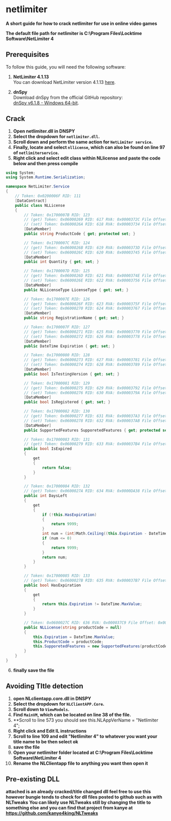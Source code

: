 # netlimiter
**A short guide for how to crack netlimiter for use in online video games**

**The default file path for netlimiter is C:\Program Files\Locktime Software\NetLimiter 4**

## Prerequisites
To follow this guide, you will need the following software:

1. **NetLimiter 4.1.13**  
   You can download NetLimiter version 4.1.13 [here](https://www.netlimiter.com/download/nl4/NetLimiterSetup_4.1.13.exe).

2. **dnSpy**  
   Download dnSpy from the official GitHub repository:  
   [dnSpy v6.1.8 - Windows 64-bit](https://github.com/dnSpy/dnSpy/releases/download/v6.1.8/dnSpy-net-win64.zip).

## Crack
1. **Open netlimiter.dll in DNSPY**
2. **Select the dropdown for `netlimiter.dll`.**
3. **Scroll down and perform the same action for `NetLimiter service`.**
4. **Finally, locate and select `nllicense`, which can also be found on line 97 of `netlimiterservice`.**
5. **Right click and select edit class within NLlicense and paste the code below and then press compile**
```cs
using System;
using System.Runtime.Serialization;

namespace NetLimiter.Service
{
    // Token: 0x0200006F RID: 111
    [DataContract]
    public class NLLicense
    {
        // Token: 0x1700007B RID: 123
        // (get) Token: 0x06000269 RID: 617 RVA: 0x0000372C File Offset: 0x0000192C
        // (set) Token: 0x0600026A RID: 618 RVA: 0x00003734 File Offset: 0x00001934
        [DataMember]
        public string ProductCode { get; protected set; }

        // Token: 0x1700007C RID: 124
        // (get) Token: 0x0600026B RID: 619 RVA: 0x0000373D File Offset: 0x0000193D
        // (set) Token: 0x0600026C RID: 620 RVA: 0x00003745 File Offset: 0x00001945
        [DataMember]
        public int Quantity { get; set; }

        // Token: 0x1700007D RID: 125
        // (get) Token: 0x0600026D RID: 621 RVA: 0x0000374E File Offset: 0x0000194E
        // (set) Token: 0x0600026E RID: 622 RVA: 0x00003756 File Offset: 0x00001956
        [DataMember]
        public NLLicenseType LicenseType { get; set; }

        // Token: 0x1700007E RID: 126
        // (get) Token: 0x0600026F RID: 623 RVA: 0x0000375F File Offset: 0x0000195F
        // (set) Token: 0x06000270 RID: 624 RVA: 0x00003767 File Offset: 0x00001967
        [DataMember]
        public string RegistrationName { get; set; }

        // Token: 0x1700007F RID: 127
        // (get) Token: 0x06000271 RID: 625 RVA: 0x00003770 File Offset: 0x00001970
        // (set) Token: 0x06000272 RID: 626 RVA: 0x00003778 File Offset: 0x00001978
        [DataMember]
        public DateTime Expiration { get; set; }

        // Token: 0x17000080 RID: 128
        // (get) Token: 0x06000273 RID: 627 RVA: 0x00003781 File Offset: 0x00001981
        // (set) Token: 0x06000274 RID: 628 RVA: 0x00003789 File Offset: 0x00001989
        [DataMember]
        public bool IsTestingVersion { get; set; }

        // Token: 0x17000081 RID: 129
        // (get) Token: 0x06000275 RID: 629 RVA: 0x00003792 File Offset: 0x00001992
        // (set) Token: 0x06000276 RID: 630 RVA: 0x0000379A File Offset: 0x0000199A
        [DataMember]
        public bool IsRegistered { get; set; }

        // Token: 0x17000082 RID: 130
        // (get) Token: 0x06000277 RID: 631 RVA: 0x000037A3 File Offset: 0x000019A3
        // (set) Token: 0x06000278 RID: 632 RVA: 0x000037AB File Offset: 0x000019AB
        [DataMember]
        public SupportedFeatures SupporetedFeatures { get; protected set; }

        // Token: 0x17000083 RID: 131
        // (get) Token: 0x06000279 RID: 633 RVA: 0x000037B4 File Offset: 0x000019B4
        public bool IsExpired
        {
            get
            {
                return false;
            }
        }

        // Token: 0x17000084 RID: 132
        // (get) Token: 0x0600027A RID: 634 RVA: 0x0000DA38 File Offset: 0x0000BC38
        public int DaysLeft
        {
            get
            {
                if (!this.HasExpiration)
                {
                    return 9999;
                }
                int num = (int)Math.Ceiling((this.Expiration - DateTime.UtcNow).TotalDays);
                if (num <= 0)
                {
                    return 9999;
                }
                return num;
            }
        }

        // Token: 0x17000085 RID: 133
        // (get) Token: 0x0600027B RID: 635 RVA: 0x000037B7 File Offset: 0x000019B7
        public bool HasExpiration
        {
            get
            {
                return this.Expiration != DateTime.MaxValue;
            }
        }

        // Token: 0x0600027C RID: 636 RVA: 0x000037C9 File Offset: 0x000019C9
        public NLLicense(string productCode = null)
        {
            this.Expiration = DateTime.MaxValue;
            this.ProductCode = productCode;
            this.SupporetedFeatures = new SupportedFeatures(productCode);
        }
    }
}
```
6. **finally save the file**

## Avoiding TItle detection
1. **open NLclientapp.core.dll in DNSPY**
2. **Select the dropdown for `NLClientAPP.Core`.**
3. **Scroll down to `ViewModels`.**
4. **Find `MainVM`, which can be located on line 38 of the file.**
5. **Scroll to line 573 you should see this.NLAppVerName = "Netlimiter 4";
6. **Right click and Edit IL instructions**
7. **Scroll to line 109 and edit "Netlimiter 4" to whatever you want your title name to be then select ok**
8. **save the file**
9. **Open your netlimiter folder located at C:\Program Files\Locktime Software\NetLimiter 4**
 10. **Rename the NLClientapp file to anything you want then open it**

## Pre-existing DLL
**attached is an already cracked/title changed dll feel free to use this however bungie tends to check for dll files posted to github such as with NLTweaks**
**You can likely use NLTweaks still by changing the title to something else and you can find that project from kanye at https://github.com/kanye4king/NLTweaks**

